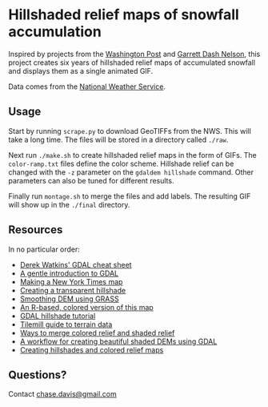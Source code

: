 # Hillshaded relief maps of snowfall accumulation

Inspired by projects from the [Washington Post](https://www.washingtonpost.com/graphics/2018/national/snow-accumulation/?utm_term=.0f13e7b9f5a1) and [Garrett Dash Nelson](http://viewshed.matinic.us/2018/01/13/1139/), this project creates six years of hillshaded relief maps of accumulated snowfall and displays them as a single animated GIF.

Data comes from the [National Weather Service](https://www.nohrsc.noaa.gov/snowfall/).

## Usage

Start by running `scrape.py` to download GeoTIFFs from the NWS. This will take a long time. The files will be stored in a directory called `./raw`.

Next run `./make.sh` to create hillshaded relief maps in the form of GIFs. The `color-ramp.txt` files define the color scheme. Hillshade relief can be changed with the `-z` parameter on the `gdaldem hillshade` command. Other parameters can also be tuned for different results.

Finally run `montage.sh` to merge the files and add labels. The resulting GIF will show up in the `./final` directory.

## Resources

In no particular order:

  * [Derek Watkins' GDAL cheat sheet](https://github.com/dwtkns/gdal-cheat-sheet)
  * [A gentle introduction to GDAL](https://medium.com/planet-stories/a-gentle-introduction-to-gdal-part-1-a3253eb96082)
  * [Making a New York Times map](https://thomasthoren.com/2016/02/28/making-a-new-york-times-map.html)
  * [Creating a transparent hillshade](https://gis.stackexchange.com/questions/144535/creating-transparent-hillshade/144700#144700)
  * [Smoothing DEM using GRASS](https://gis.stackexchange.com/questions/12833/smoothing-dem-using-grass)
  * [An R-based, colored version of this map](http://strimas.com/r/snowfall/)
  * [GDAL hillshade tutorial](https://github.com/clhenrick/gdal_hillshade_tutorial)
  * [Tilemill guide to terrain data](https://tilemill-project.github.io/tilemill/docs/guides/terrain-data/)
  * [Ways to merge colored relief and shaded relief](http://dirkraffel.com/2011/07/05/best-way-to-merge-color-relief-with-shaded-relief-map/)
  * [A workflow for creating beautiful shaded DEMs using GDAL](https://web.archive.org/web/20120120182050/http://linfiniti.com/2010/12/a-workflow-for-creating-beautiful-relief-shaded-dems-using-gdal/)
  * [Creating hillshades and colored relief maps](https://medium.com/devseed/creating-hillshades-and-color-relief-maps-based-on-srtm-data-for-afghanistan-and-pakistan-ae7c8e85d936)

## Questions?

Contact chase.davis@gmail.com

